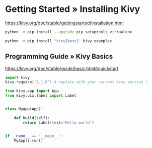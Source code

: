 # Getting Started » Installing Kivy #

<https://kivy.org/doc/stable/gettingstarted/installation.html>


```cmd
python -m pip install --upgrade pip setuptools virtualenv
```

```cmd
python -m pip install "kivy[base]" kivy_examples
```

## Programming Guide » Kivy Basics

<https://kivy.org/doc/stable/guide/basic.html#quickstart>


```python
import kivy
kivy.require('2.1.0') # replace with your current kivy version !

from kivy.app import App
from kivy.uix.label import Label


class MyApp(App):

    def build(self):
        return Label(text='Hello world')


if __name__ == '__main__':
    MyApp().run()
```